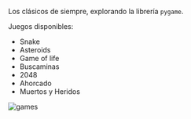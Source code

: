 Los clásicos de siempre, explorando la librería `pygame`.

Juegos disponibles:
  - Snake
  - Asteroids
  - Game of life
  - Buscaminas
  - 2048
  - Ahorcado
  - Muertos y Heridos

![games](https://user-images.githubusercontent.com/72049315/109672483-d8848e80-7b53-11eb-8e70-1793799e4f74.jpg)

